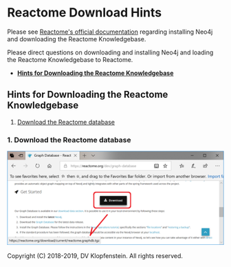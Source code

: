 # Reactome Download Hints
Please see [Reactome's official documentation](https://reactome.org/dev/graph-database#GetStarted)
regarding installing Neo4j and downloading the Reactome Knowledgebase.

Please direct questions on downloading and installing Neo4j and loading the Reactome Knowledgebase to Reactome.

  * [**Hints for Downloading the Reactome Knowledgebase**](#hints-for-downloading-the-reactome-knowledgebase)

## Hints for Downloading the Reactome Knowledgebase
1. [Download the Reactome database]()

### 1. Download the Reactome database
![download](images/download.png)

Copyright (C) 2018-2019, DV Klopfenstein. All rights reserved.
